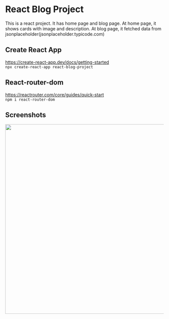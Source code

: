 # React Blog Project
This is a react project. It has home page and blog page. At home page, it shows cards with image and description. At blog page, it fetched data from jsonplaceholder(jsonplaceholder.typicode.com)

## Create React App
https://create-react-app.dev/docs/getting-started   
```npx create-react-app react-blog-project```

## React-router-dom
https://reactrouter.com/core/guides/quick-start   
```npm i react-router-dom```

## Screenshots
<img src="https://github.com/JingyiNiu/react-blog-project/blob/master/public/screenshots/home.png" width=600>
